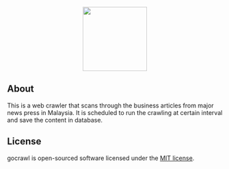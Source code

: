 <p align="center"><img width="150px" src="https://blog.golang.org/go-brand/Go-Logo/PNG/Go-Logo_Blue.png"></p>

## About

This is a web crawler that scans through the business articles from major news press in Malaysia. 
It is scheduled to run the crawling at certain interval and save the content in database.

## License

gocrawl is open-sourced software licensed under the [MIT license](http://opensource.org/licenses/MIT).

